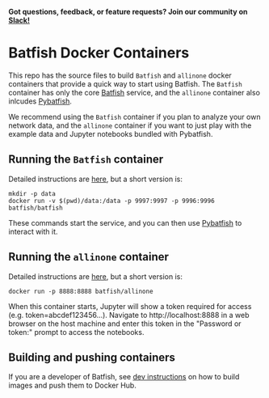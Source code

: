 **Got questions, feedback, or feature requests? Join our community on [Slack!](https://join.slack.com/t/batfish-org/shared_invite/enQtMzA0Nzg2OTAzNzQ1LTUxOTJlY2YyNTVlNGQ3MTJkOTIwZTU2YjY3YzRjZWFiYzE4ODE5ODZiNjA4NGI5NTJhZmU2ZTllOTMwZDhjMzA)**

# Batfish Docker Containers

This repo has the source files to build `Batfish` and `allinone` docker containers that provide a quick way to start using Batfish. The `Batfish` container has only the core [Batfish](https://github.com/batfish/batfish) service, and the `allinone` container also inlcudes [Pybatfish](https://github.com/batfish/pybatfish). 

We recommend using the `Batfish` container if you plan to analyze your own network data, and the `allinone` container if you want to just play with the example data and Jupyter notebooks bundled with Pybatfish. 

## Running the `Batfish` container

Detailed instructions are [here](batfish.md), but a short version is:
```
mkdir -p data
docker run -v $(pwd)/data:/data -p 9997:9997 -p 9996:9996 batfish/batfish
```
These commands start the service, and you can then use [Pybatfish](https://github.com/batfish/pybatfish) to interact with it.

## Running the `allinone` container

Detailed instructions are [here](allinone.md), but a short version is:
```
docker run -p 8888:8888 batfish/allinone
```
When this container starts, Jupyter will show a token required for access (e.g. token=abcdef123456...). Navigate to http://localhost:8888 in a web browser on the host machine and enter this token in the "Password or token:" prompt to access the notebooks.

## Building and pushing containers

If you are a developer of Batfish, see [dev instructions](README.dev.md) on how to build images and push them to Docker Hub.
